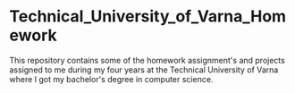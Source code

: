# Technical_University_of_Varna_Homework

This repository contains some of the homework assignment's and projects assigned to me 
during my four years at the Technical University of Varna where I got my bachelor's degree in computer science.

